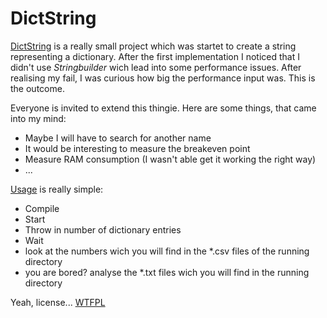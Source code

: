 # DictString

[DictString](/DictString/) is a really small project which was startet to create a string representing a dictionary. After the first implementation I noticed that I didn't use _Stringbuilder_ wich lead into some performance issues. After realising my fail, I was curious how big the performance input was. This is the outcome.

Everyone is invited to extend this thingie. Here are some things, that came into my mind:

* Maybe I will have to search for another name
* It would be interesting to measure the breakeven point
* Measure RAM consumption (I wasn't able get it working the right way)
* ...

[Usage](/Uasge/) is really simple:

* Compile
* Start
* Throw in number of dictionary entries
* Wait
* look at the numbers wich you will find in the *.csv files of the running directory
* you are bored? analyse the *.txt files wich you will find in the running directory

Yeah, license... [WTFPL][1]

[1]: http://en.wikipedia.org/wiki/WTFPL
